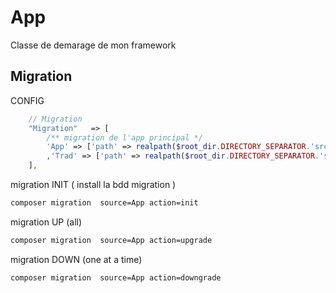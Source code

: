 # App
Classe de demarage de mon framework


## Migration 

CONFIG 
```php 
    // Migration
    "Migration"   => [
        /** migration de l'app principal */
        'App' => ['path' => realpath($root_dir.DIRECTORY_SEPARATOR.'src'.DIRECTORY_SEPARATOR.'migration'.DIRECTORY_SEPARATOR), 'name' => 'App']
        ,'Trad' => ['path' => realpath($root_dir.DIRECTORY_SEPARATOR.'src'.DIRECTORY_SEPARATOR.'trad'.DIRECTORY_SEPARATOR), 'name' => 'Trad']
    ],
```

migration INIT ( install la bdd migration )
```bash 
composer migration  source=App action=init 
```
migration UP (all)
```bash 
composer migration  source=App action=upgrade 
```
migration DOWN (one at a time)
```bash 
composer migration  source=App action=downgrade 
```
